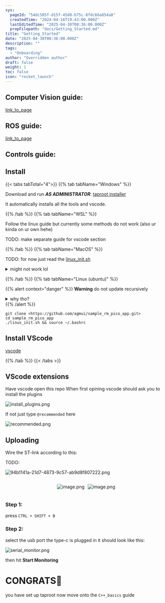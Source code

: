 ```yaml
---
sys:
  pageId: "54dc585f-d15f-45d0-b75c-8fdc66a854a8"
  createdTime: "2024-04-16T19:43:00.000Z"
  lastEditedTime: "2025-04-30T00:36:00.000Z"
  propFilepath: "docs/Getting_Started.md"
title: "Getting_Started"
date: "2025-04-30T00:36:00.000Z"
description: ""
tags:
  - "Onboarding"
author: "Overridden author"
draft: false
weight: 1
toc: false
icon: "rocket_launch"
---
```


## Computer Vision guide:

[link_to_page](86d45bc0-388b-4d26-8848-44f255f73d0e)

## ROS guide:

[link_to_page](3c76c1de-ec8f-46d6-8b0a-294005edc2d5)

## Controls guide:

## Install

{{< tabs tabTotal="4">}}
{{% tab tabName="Windows" %}}

Download and run _**AS ADMINISTRATOR**_: [taproot installer](https://github.com/Thornbots/TeachingFreshies/releases/tag/1.0)

It automatically installs all the tools and vscode.

{{% /tab %}}
{{% tab tabName="WSL" %}}

Follow the linux guide but currently some methods do not work (also ur kinda on ur own hehe)

TODO: make separate guide for vscode section

{{% /tab %}}
{{% tab tabName="MacOS" %}}

TODO: for now just read the [linux_init.sh](https://github.com/agmui/sample_rm_pico_app/blob/main/linux_init.sh)

<details>
<summary>might not work lol</summary>

`brew install libusb pkg-config`

Next install: [vscode](https://code.visualstudio.com/Download)

</details>

{{% /tab %}}
{{% tab tabName="Linux (ubuntu)" %}}

{{% alert context="danger" %}}
**Warning** do not update recursively
<details>
<summary>why tho?</summary>
There are some submodules that may go on for a while (like tinyusb) and I highly
recommend you don't need to get them.
If you want to see what submodules I update just look in `linux_init.sh`
</details>
{{% /alert %}}

```shell
git clone <https://github.com/agmui/sample_rm_pico_app.git>
cd sample_rm_pico_app
./linux_init.sh && source ~/.bashrc
```

## Install VScode

[vscode](https://code.visualstudio.com/Download)

{{% /tab %}}
{{< /tabs >}}

## VScode extensions

Have vscode open this repo
When first opining vscode should ask you to install the plugins

![install_plugins.png](https://prod-files-secure.s3.us-west-2.amazonaws.com/d518164a-d88e-44d1-a4ee-3adb3bd8bce0/89bd30f0-1825-4e77-867b-0a41ce370880/install_plugins.png?X-Amz-Algorithm=AWS4-HMAC-SHA256&X-Amz-Content-Sha256=UNSIGNED-PAYLOAD&X-Amz-Credential=ASIAZI2LB4663SBTKM46%2F20250528%2Fus-west-2%2Fs3%2Faws4_request&X-Amz-Date=20250528T101008Z&X-Amz-Expires=3600&X-Amz-Security-Token=IQoJb3JpZ2luX2VjEKj%2F%2F%2F%2F%2F%2F%2F%2F%2F%2FwEaCXVzLXdlc3QtMiJIMEYCIQC8uqqm6gSnFCp8j%2FY3I5RA7rARwDg%2FxJlShZjhLyINyQIhALtjfqI%2BiFHsq19VXm2k8GVehOVYIUrixcszkUQ%2B2bp6Kv8DCHAQABoMNjM3NDIzMTgzODA1IgyyTh3hKYX4aWTsUmQq3AM8VEWmR2ZXhhhtxlJETA478tNApIP9YZQSvJcEXF%2BCzssVEyMuNBhmlFsEmEYTt2bmK4845QFjtjU08591eSoc6SPqvn2I%2BU3b5orByCWu%2FYq%2BwbP9bWhfi%2BmTYk96rwu%2FlQiLb%2BAYb9rZtAsiKgNKNYzLaRd7jEWWxmj2t%2FeBo0RT4AG6kTWnptsrx08hjmWxO3NiO9epxKCXMqipKDvjBAzMgtwRjfIliOMTFBeS7B5UZq4KCFHY1qMw7VGY6KNfkKsZQSz3DY92JfsHYN05s2AmoP1K5FgY6MDx4g%2FGC%2FI0dRue%2BRBVjxBUNlJwXM%2F7Ekdi2VKkCqjZXIxGv9OMCVN4qxuTUamZysF1pqVBDmQNnZYk5Bu6CEaeEwLEcMMHaarYteMcor4zqMjQv%2FjwLK3I2RSKkxkEgCuMnscMjdM1vmQDb2vd7VUx0FhbMe63qBgrbSJDdmeCPA5Peps8WA768bH0y%2BR7ROtGt8qDRWKlloodFbO0z85w2SHGcgLEf31v8Fj44%2FZwupNqLnpzmcq1tl8RMh%2FYsl2wvLvMT4yXXavk7G6jFXcUeKUUywSgv9TKAQDgDmaEjZvLesRdetag20tcET%2FDVE9cAkWi2cdDD8V%2F2XE5SYiTzTCi9trBBjqkAaLWERYZfSWpg3LTTU%2BvHh0FfGEKTYLkQT%2Br%2F6p8T02bynNJYGiOYLBINNTNK5cuPhFgKQcBIaV2AxuV1j7e1PNmqRmceZgusea0uXo7Klz10aOnnBSe7iaNPqoV9XkcwlM0urgHQDCHVtaAbJ%2Fkx%2FQdC3S%2FTie34ZU4faHJbHSql2YhvhbcrO1GNufAOJKcmAYmwTQqdhmBny%2F7YrVUbzaUejrL&X-Amz-Signature=9be6795594e770e57f697d08f075e7288247930c0ecd3524e153fc55935a6390&X-Amz-SignedHeaders=host&x-id=GetObject)

If not just type `@recommended` here  

![recommended.png](https://prod-files-secure.s3.us-west-2.amazonaws.com/d518164a-d88e-44d1-a4ee-3adb3bd8bce0/61e661e9-5d85-4dfc-be0d-8d2097a5e793/recommended.png?X-Amz-Algorithm=AWS4-HMAC-SHA256&X-Amz-Content-Sha256=UNSIGNED-PAYLOAD&X-Amz-Credential=ASIAZI2LB4663SBTKM46%2F20250528%2Fus-west-2%2Fs3%2Faws4_request&X-Amz-Date=20250528T101008Z&X-Amz-Expires=3600&X-Amz-Security-Token=IQoJb3JpZ2luX2VjEKj%2F%2F%2F%2F%2F%2F%2F%2F%2F%2FwEaCXVzLXdlc3QtMiJIMEYCIQC8uqqm6gSnFCp8j%2FY3I5RA7rARwDg%2FxJlShZjhLyINyQIhALtjfqI%2BiFHsq19VXm2k8GVehOVYIUrixcszkUQ%2B2bp6Kv8DCHAQABoMNjM3NDIzMTgzODA1IgyyTh3hKYX4aWTsUmQq3AM8VEWmR2ZXhhhtxlJETA478tNApIP9YZQSvJcEXF%2BCzssVEyMuNBhmlFsEmEYTt2bmK4845QFjtjU08591eSoc6SPqvn2I%2BU3b5orByCWu%2FYq%2BwbP9bWhfi%2BmTYk96rwu%2FlQiLb%2BAYb9rZtAsiKgNKNYzLaRd7jEWWxmj2t%2FeBo0RT4AG6kTWnptsrx08hjmWxO3NiO9epxKCXMqipKDvjBAzMgtwRjfIliOMTFBeS7B5UZq4KCFHY1qMw7VGY6KNfkKsZQSz3DY92JfsHYN05s2AmoP1K5FgY6MDx4g%2FGC%2FI0dRue%2BRBVjxBUNlJwXM%2F7Ekdi2VKkCqjZXIxGv9OMCVN4qxuTUamZysF1pqVBDmQNnZYk5Bu6CEaeEwLEcMMHaarYteMcor4zqMjQv%2FjwLK3I2RSKkxkEgCuMnscMjdM1vmQDb2vd7VUx0FhbMe63qBgrbSJDdmeCPA5Peps8WA768bH0y%2BR7ROtGt8qDRWKlloodFbO0z85w2SHGcgLEf31v8Fj44%2FZwupNqLnpzmcq1tl8RMh%2FYsl2wvLvMT4yXXavk7G6jFXcUeKUUywSgv9TKAQDgDmaEjZvLesRdetag20tcET%2FDVE9cAkWi2cdDD8V%2F2XE5SYiTzTCi9trBBjqkAaLWERYZfSWpg3LTTU%2BvHh0FfGEKTYLkQT%2Br%2F6p8T02bynNJYGiOYLBINNTNK5cuPhFgKQcBIaV2AxuV1j7e1PNmqRmceZgusea0uXo7Klz10aOnnBSe7iaNPqoV9XkcwlM0urgHQDCHVtaAbJ%2Fkx%2FQdC3S%2FTie34ZU4faHJbHSql2YhvhbcrO1GNufAOJKcmAYmwTQqdhmBny%2F7YrVUbzaUejrL&X-Amz-Signature=ccc3940922127a67607319d9289cd5c6e234eb2a506dbf74a98eab03857ba84f&X-Amz-SignedHeaders=host&x-id=GetObject)

## Uploading

Wire the ST-link according to this:

TODO:

![94b1141a-21d7-4873-9c57-ab9d8f807222.png](https://prod-files-secure.s3.us-west-2.amazonaws.com/d518164a-d88e-44d1-a4ee-3adb3bd8bce0/e5fad17d-ab82-4300-9f4c-505ab4b1202c/94b1141a-21d7-4873-9c57-ab9d8f807222.png?X-Amz-Algorithm=AWS4-HMAC-SHA256&X-Amz-Content-Sha256=UNSIGNED-PAYLOAD&X-Amz-Credential=ASIAZI2LB4663SBTKM46%2F20250528%2Fus-west-2%2Fs3%2Faws4_request&X-Amz-Date=20250528T101008Z&X-Amz-Expires=3600&X-Amz-Security-Token=IQoJb3JpZ2luX2VjEKj%2F%2F%2F%2F%2F%2F%2F%2F%2F%2FwEaCXVzLXdlc3QtMiJIMEYCIQC8uqqm6gSnFCp8j%2FY3I5RA7rARwDg%2FxJlShZjhLyINyQIhALtjfqI%2BiFHsq19VXm2k8GVehOVYIUrixcszkUQ%2B2bp6Kv8DCHAQABoMNjM3NDIzMTgzODA1IgyyTh3hKYX4aWTsUmQq3AM8VEWmR2ZXhhhtxlJETA478tNApIP9YZQSvJcEXF%2BCzssVEyMuNBhmlFsEmEYTt2bmK4845QFjtjU08591eSoc6SPqvn2I%2BU3b5orByCWu%2FYq%2BwbP9bWhfi%2BmTYk96rwu%2FlQiLb%2BAYb9rZtAsiKgNKNYzLaRd7jEWWxmj2t%2FeBo0RT4AG6kTWnptsrx08hjmWxO3NiO9epxKCXMqipKDvjBAzMgtwRjfIliOMTFBeS7B5UZq4KCFHY1qMw7VGY6KNfkKsZQSz3DY92JfsHYN05s2AmoP1K5FgY6MDx4g%2FGC%2FI0dRue%2BRBVjxBUNlJwXM%2F7Ekdi2VKkCqjZXIxGv9OMCVN4qxuTUamZysF1pqVBDmQNnZYk5Bu6CEaeEwLEcMMHaarYteMcor4zqMjQv%2FjwLK3I2RSKkxkEgCuMnscMjdM1vmQDb2vd7VUx0FhbMe63qBgrbSJDdmeCPA5Peps8WA768bH0y%2BR7ROtGt8qDRWKlloodFbO0z85w2SHGcgLEf31v8Fj44%2FZwupNqLnpzmcq1tl8RMh%2FYsl2wvLvMT4yXXavk7G6jFXcUeKUUywSgv9TKAQDgDmaEjZvLesRdetag20tcET%2FDVE9cAkWi2cdDD8V%2F2XE5SYiTzTCi9trBBjqkAaLWERYZfSWpg3LTTU%2BvHh0FfGEKTYLkQT%2Br%2F6p8T02bynNJYGiOYLBINNTNK5cuPhFgKQcBIaV2AxuV1j7e1PNmqRmceZgusea0uXo7Klz10aOnnBSe7iaNPqoV9XkcwlM0urgHQDCHVtaAbJ%2Fkx%2FQdC3S%2FTie34ZU4faHJbHSql2YhvhbcrO1GNufAOJKcmAYmwTQqdhmBny%2F7YrVUbzaUejrL&X-Amz-Signature=8582a8439a23a7f3180f01a5665e11d99c94ace98fa24073643aa07b9a0e4936&X-Amz-SignedHeaders=host&x-id=GetObject)

<div style="display: flex;flex-direction: row; column-gap:10px; max-width: 630px;justify-content: center;">
<div>

![image.png](https://prod-files-secure.s3.us-west-2.amazonaws.com/d518164a-d88e-44d1-a4ee-3adb3bd8bce0/210ecb78-1116-4d7b-b9b7-2292f66fa2c2/image.png?X-Amz-Algorithm=AWS4-HMAC-SHA256&X-Amz-Content-Sha256=UNSIGNED-PAYLOAD&X-Amz-Credential=ASIAZI2LB466QNFGVLFH%2F20250528%2Fus-west-2%2Fs3%2Faws4_request&X-Amz-Date=20250528T101017Z&X-Amz-Expires=3600&X-Amz-Security-Token=IQoJb3JpZ2luX2VjEKj%2F%2F%2F%2F%2F%2F%2F%2F%2F%2FwEaCXVzLXdlc3QtMiJGMEQCIEOvcriR59Z9XffV41qK1AFK9ji38nRAIsoVNkP28R26AiBSJuh3olk%2BZct%2FQo7u0Ir%2Bfy6bgAO%2FtWt5xWNrmMy4eCr%2FAwhxEAAaDDYzNzQyMzE4MzgwNSIMPkOi6jzFGK%2F4FPFtKtwDINJ9TTKnMbgHhvor9ZwHAm3%2F3PyakcfuKA3%2FGDvdMuWUPPkroKmwSrZJzFFJivsr7tgTMA%2B6RWXUi89VSVarmsD%2ByRYxuGNg6O5df80%2FZwi8csNLWV7Iv35PKii4dfK%2B5F4Gt6JwX6JDZOln5uwa7lNnf%2B%2BGAxrCB0xKQnfIdBqxcN%2BLvaPyfBGzsl1Uel%2FxtiPgHCPPNaGFTDTPSL9oQO1sIvOc7LuJZFhI5XcEFHJ9gVqZ2EoBxRb5MwzpYwV%2FLoKRjANnFPZelrE%2BBH8tvPqkUYJiQnydTf36u1%2Biwb%2FnT%2Fwe5Nf4REhk5FQR%2FNFpNy%2BLSlaLnW%2FFmoIeBnZKmpeIHqOCIQYXecbVa3yY84TX44hxuSrwc5S9XK3KOtdsylJXL4APT2s0L7GEgg%2F4rs72ZAluOsuXyv6r%2FJyymKisz0CIAspjUP%2B6go0cpNjXISfwnWTfMWwVBED60ClRbDbbmnvzCiKyN5UgPOucf%2FPuwUpaRg5QZgpL8a64Zl5exxyIk7%2BSh0HtajA8p%2FzP5DxbJJBDZ6lrz%2F6OX5LfxkqgVMvX7uTmXsC93X96GRPgq84efqXoczz5M%2B0aueVanrpsK5RKMzlx0pTgIjY%2BFbcf0HaH2A%2FzvdXlRrswq%2FXawQY6pgH%2BliJqQG6GMQvXiCpo3kAC456%2B%2FkmTi7ycVF31qDkyol2wyfYUeWHafxoE%2BQPDd1T9s9ZmDlwtG7sYsHypaEbpFSY9JuQ0MUrVfm0XcIWx7Hn7NiDqiUqMz37hFSAH8qeHFgOSekqP8ew2RAepw8V%2F%2BhWXUGX08HP9SjaJJurc1YM1%2FXnQy6%2FnS78lwMSEX8CblcboYMRv67K6OO%2BXAOVcu79Q5z2v&X-Amz-Signature=289a0f759fe89e1cc959d115584c5e87480e764aed6a6360e2ee79b6031b879c&X-Amz-SignedHeaders=host&x-id=GetObject)

</div>
<div>

![image.png](https://prod-files-secure.s3.us-west-2.amazonaws.com/d518164a-d88e-44d1-a4ee-3adb3bd8bce0/33a0fd0f-8ca6-4a86-8e09-26e95ded1fff/image.png?X-Amz-Algorithm=AWS4-HMAC-SHA256&X-Amz-Content-Sha256=UNSIGNED-PAYLOAD&X-Amz-Credential=ASIAZI2LB4662KCY6TBQ%2F20250528%2Fus-west-2%2Fs3%2Faws4_request&X-Amz-Date=20250528T101020Z&X-Amz-Expires=3600&X-Amz-Security-Token=IQoJb3JpZ2luX2VjEKj%2F%2F%2F%2F%2F%2F%2F%2F%2F%2FwEaCXVzLXdlc3QtMiJHMEUCICN782JwKw59rwOIzkzQ4IolUy%2BsgIKyWMMDIptit3CEAiEA52NAyhQS1U1hB8oREqjK6NI7Kj%2FzGX6j%2BNsASRTiMoQq%2FwMIcRAAGgw2Mzc0MjMxODM4MDUiDNXyrW8v2EICwa1SOyrcA%2BrZNk%2B6Fq0%2F5wkygDb83Yv%2FnAMCRvFksHr8dAP3nEFxYI5MUJCkldxn%2FF%2BjLeX88LgQC%2FnhPX1iQxuoApOapEK8IB8ZtSX2b%2BxxaLzey%2BBGdwZzeddgeVtOsOc3XllFcV6nyDnu1WZ5pDl%2BT%2BJKl6%2FUNX5n4%2F9ZSSwFcaB2BU2jSRLmvG8ZVIBthuV26IqN3gxCB8DTBrlfFc7hrMwCbajazuQmul6blEZV3FG2ras%2B9FF%2BRtP2tCLCqUiVRaL%2Bpvt2%2FkNSQIcwnQxIy1nhWX8UyGWY8FLdgaS4AH2z1kjM2GkRb2jVNv0tBKwVqU9ZEy83PDMzb3S4UbLD9QrA97KL2aDLgmvEmaZg1%2Bgl9%2BEN1I9WX5Fc6aadK3NMMKlxtoXAxPPtIfTMTvT0E169xYtRCrRdP%2FzW3P9OlPPDuLuxqsjQ9DtjWQjezv0WOF5%2BvX6Er3kPcBrkeG0n9wpkOhXs6Nbo3xOMdp1o9W65lkVSikYramKuz69JVXSAF6HiuG15wkYKyfluQbcf4wgQJCHjMwTnAIHeQBpfwsjkkGWaqQFhUI0H6rlVuNlvo0mrAG%2BWtkUI6xQdHURQQGxrKifs3K9n0r5mdSAbP6LZgo3raYqNG%2FKYynMSj%2BLvMOz02sEGOqUB6ku27IFA%2BdAOdZEzbO2XFusPKhFwFf6%2B3cN7UM0I4nPUj8c%2Bplw0aDpHAPP79dA7zaoz3lZTaACbVw0aAG0WWTce7%2BHupeQUmsWQsB17nIdlzd27kFS10HW%2FFmtbCEhBdHY%2BgIlna%2BnYbg2djX0QTRPzWPs1OYy0prsFPiE7rPivQtEn9z3FKAAQB99N9qvnsVVB5wK51gxJwwcbf%2BVL2HOXjxgZ&X-Amz-Signature=c5b44573f4591b23f37a7539271308ef15b5a8b703ba0ad6801d89a86cba8ced&X-Amz-SignedHeaders=host&x-id=GetObject)

</div>
</div>

### Step 1:

press `CTRL + SHIFT + B`

### Step 2:

select the usb port the type-c is plugged in it should look like this:

![serial_monitor.png](https://prod-files-secure.s3.us-west-2.amazonaws.com/d518164a-d88e-44d1-a4ee-3adb3bd8bce0/f03f4774-05d4-4393-b6a0-d5efb6d315ab/serial_monitor.png?X-Amz-Algorithm=AWS4-HMAC-SHA256&X-Amz-Content-Sha256=UNSIGNED-PAYLOAD&X-Amz-Credential=ASIAZI2LB4663SBTKM46%2F20250528%2Fus-west-2%2Fs3%2Faws4_request&X-Amz-Date=20250528T101008Z&X-Amz-Expires=3600&X-Amz-Security-Token=IQoJb3JpZ2luX2VjEKj%2F%2F%2F%2F%2F%2F%2F%2F%2F%2FwEaCXVzLXdlc3QtMiJIMEYCIQC8uqqm6gSnFCp8j%2FY3I5RA7rARwDg%2FxJlShZjhLyINyQIhALtjfqI%2BiFHsq19VXm2k8GVehOVYIUrixcszkUQ%2B2bp6Kv8DCHAQABoMNjM3NDIzMTgzODA1IgyyTh3hKYX4aWTsUmQq3AM8VEWmR2ZXhhhtxlJETA478tNApIP9YZQSvJcEXF%2BCzssVEyMuNBhmlFsEmEYTt2bmK4845QFjtjU08591eSoc6SPqvn2I%2BU3b5orByCWu%2FYq%2BwbP9bWhfi%2BmTYk96rwu%2FlQiLb%2BAYb9rZtAsiKgNKNYzLaRd7jEWWxmj2t%2FeBo0RT4AG6kTWnptsrx08hjmWxO3NiO9epxKCXMqipKDvjBAzMgtwRjfIliOMTFBeS7B5UZq4KCFHY1qMw7VGY6KNfkKsZQSz3DY92JfsHYN05s2AmoP1K5FgY6MDx4g%2FGC%2FI0dRue%2BRBVjxBUNlJwXM%2F7Ekdi2VKkCqjZXIxGv9OMCVN4qxuTUamZysF1pqVBDmQNnZYk5Bu6CEaeEwLEcMMHaarYteMcor4zqMjQv%2FjwLK3I2RSKkxkEgCuMnscMjdM1vmQDb2vd7VUx0FhbMe63qBgrbSJDdmeCPA5Peps8WA768bH0y%2BR7ROtGt8qDRWKlloodFbO0z85w2SHGcgLEf31v8Fj44%2FZwupNqLnpzmcq1tl8RMh%2FYsl2wvLvMT4yXXavk7G6jFXcUeKUUywSgv9TKAQDgDmaEjZvLesRdetag20tcET%2FDVE9cAkWi2cdDD8V%2F2XE5SYiTzTCi9trBBjqkAaLWERYZfSWpg3LTTU%2BvHh0FfGEKTYLkQT%2Br%2F6p8T02bynNJYGiOYLBINNTNK5cuPhFgKQcBIaV2AxuV1j7e1PNmqRmceZgusea0uXo7Klz10aOnnBSe7iaNPqoV9XkcwlM0urgHQDCHVtaAbJ%2Fkx%2FQdC3S%2FTie34ZU4faHJbHSql2YhvhbcrO1GNufAOJKcmAYmwTQqdhmBny%2F7YrVUbzaUejrL&X-Amz-Signature=f7dc431452483d5e3fba27e2c0022c3695e4dbed339cebe3d5c3b15d45539e7b&X-Amz-SignedHeaders=host&x-id=GetObject)

then hit **Start Monitoring**

# CONGRATS🎉

you have set up taproot now move onto the `C++_basics` guide
